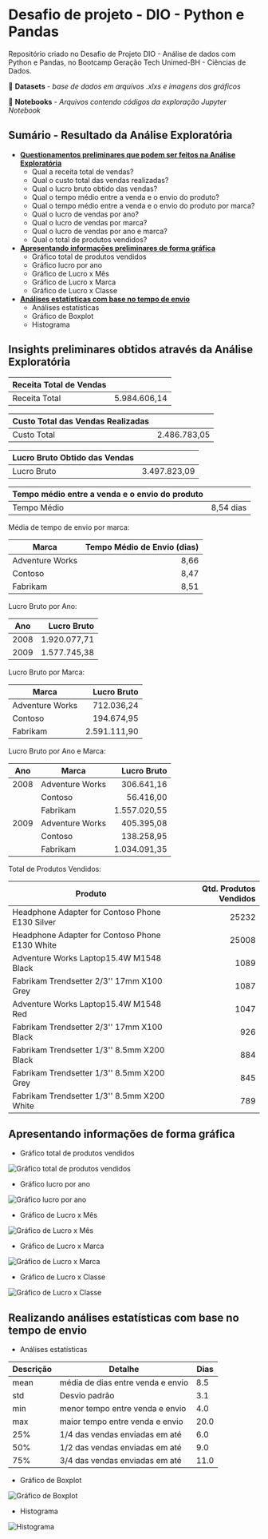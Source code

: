 # Desafio de projeto - DIO - Python e Pandas  #
Repositório criado no Desafio de Projeto DIO - Análise de dados com Python e Pandas, no Bootcamp Geração Tech Unimed-BH - Ciências de Dados.
  
:file_folder: **Datasets** - *base de dados em arquivos .xlxs e imagens dos gráficos*

:file_folder: **Notebooks** - *Arquivos contendo códigos da exploração Jupyter Notebook*
  
## Sumário - Resultado da Análise Exploratória ##

- [**Questionamentos preliminares que podem ser feitos na Análise Exploratória**](https://github.com/pedrooliveirape/desafio_de_projeto_python_pandas_dio/blob/main/README.md#insights-preliminares-obtidos-atrav%C3%A9s-da-an%C3%A1lise-explorat%C3%B3ria)
  - Qual a receita total de vendas?
  - Qual o custo total das vendas realizadas?
  - Qual o lucro bruto obtido das vendas?
  - Qual o tempo médio entre a venda e o envio do produto?
  - Qual o tempo médio entre a venda e o envio do produto por marca?
  - Qual o lucro de vendas por ano?
  - Qual o lucro de vendas por marca?
  - Qual o lucro de vendas por ano e marca?
  - Qual o total de produtos vendidos?
- [**Apresentando informações preliminares de forma gráfica**](https://github.com/pedrooliveirape/desafio_de_projeto_python_pandas_dio/blob/main/README.md#apresentando-informa%C3%A7%C3%B5es-de-forma-gr%C3%A1fica)
  - Gráfico total de produtos vendidos
  - Gráfico lucro por ano
  - Gráfico de Lucro x Mês
  - Gráfico de Lucro x Marca
  - Gráfico de Lucro x Classe
- [**Análises estatísticas com base no tempo de envio**](https://github.com/pedrooliveirape/desafio_de_projeto_python_pandas_dio/blob/main/README.md#realizando-an%C3%A1lises-estat%C3%ADsticas-com-base-no-tempo-de-envio)
  - Análises estatísticas
  - Gráfico de Boxplot
  - Histograma

## Insights preliminares obtidos através da Análise Exploratória ##

| Receita Total de Vendas | |
|--- |--- |
| Receita Total | 5.984.606,14 |

| Custo Total das Vendas Realizadas | |
|--- |--- |
| Custo Total | 2.486.783,05 |

| Lucro Bruto Obtido das Vendas | |
|--- |--- |
| Lucro Bruto | 3.497.823,09 |

| Tempo médio entre a venda e o envio do produto | |
|--- |--- |
| Tempo Médio | 8,54 dias|

Média de tempo de envio por marca:

| Marca | Tempo Médio de Envio (dias) |
|--- |---: |
| Adventure Works | 8,66 |
| Contoso | 8,47 |
| Fabrikam| 8,51 |

Lucro Bruto por Ano:

| Ano | Lucro Bruto |
|--- |---: |
| 2008 | 1.920.077,71 |
| 2009 | 1.577.745,38 |

Lucro Bruto por Marca:

| Marca | Lucro Bruto |
|--- |---: |
| Adventure Works | 712.036,24 |
| Contoso | 194.674,95 |
| Fabrikam | 2.591.111,90 |

Lucro Bruto por Ano e Marca:

| Ano | Marca | Lucro Bruto |
|--- |--- |---: |
| 2008 | Adventure Works | 306.641,16 |
| | Contoso | 56.416,00 |
| | Fabrikam | 1.557.020,55 |
| 2009 | Adventure Works | 405.395,08 |
| | Contoso | 138.258,95 |
| | Fabrikam | 1.034.091,35 |

Total de Produtos Vendidos:

| Produto | Qtd. Produtos Vendidos |
|--- |---: |
| Headphone Adapter for Contoso Phone E130 Silver | 25232 |
|	Headphone Adapter for Contoso Phone E130 White | 25008
| Adventure Works Laptop15.4W M1548 Black | 1089
| Fabrikam Trendsetter 2/3'' 17mm X100 Grey | 1087
| Adventure Works Laptop15.4W M1548 Red | 1047
| Fabrikam Trendsetter 2/3'' 17mm X100 Black | 926
| Fabrikam Trendsetter 1/3'' 8.5mm X200 Black | 884
| Fabrikam Trendsetter 1/3'' 8.5mm X200 Grey | 845
| Fabrikam Trendsetter 1/3'' 8.5mm X200 White | 789

## Apresentando informações de forma gráfica ##

- Gráfico total de produtos vendidos

![Gráfico total de produtos vendidos](https://github.com/pedrooliveirape/desafio_de_projeto_python_pandas_dio/blob/main/Datasets/Grafico_total_de_produtos_vendidos.png?raw=true)

- Gráfico lucro por ano

![Gráfico lucro por ano](https://github.com/pedrooliveirape/desafio_de_projeto_python_pandas_dio/blob/main/Datasets/Grafico_lucro_por_ano.png?raw=true)

- Gráfico de Lucro x Mês

![Gráfico de Lucro x Mês](https://github.com/pedrooliveirape/desafio_de_projeto_python_pandas_dio/blob/main/Datasets/Grafico_de_Lucro_x_Mes.png?raw=true)

- Gráfico de Lucro x Marca

![Gráfico de Lucro x Marca](https://github.com/pedrooliveirape/desafio_de_projeto_python_pandas_dio/blob/main/Datasets/Grafico_de_Lucro_x_Marca.png?raw=true)

- Gráfico de Lucro x Classe

![Gráfico de Lucro x Classe](https://github.com/pedrooliveirape/desafio_de_projeto_python_pandas_dio/blob/main/Datasets/Grafico_de_Lucro_x_Classe.png?raw=true)

## Realizando análises estatísticas com base no tempo de envio ##

- Análises estatísticas

| Descrição | Detalhe | Dias |
|--- |--- |--- |
mean | média de dias entre venda e envio | 8.5 |
std | Desvio padrão | 3.1 |
min | menor tempo entre venda e envio | 4.0 |
max | maior tempo entre venda e envio | 20.0 |
25% | 1/4 das vendas enviadas em até | 6.0 |
50% | 1/2 das vendas enviadas em até | 9.0 |
75% | 3/4 das vendas enviadas em até | 11.0 |

- Gráfico de Boxplot

![Gráfico de Boxplot](https://github.com/pedrooliveirape/desafio_de_projeto_python_pandas_dio/blob/main/Datasets/Grafico_de_Boxplot.png?raw=true)
	
- Histograma

![Histograma](https://github.com/pedrooliveirape/desafio_de_projeto_python_pandas_dio/blob/main/Datasets/Histograma.png?raw=true)

